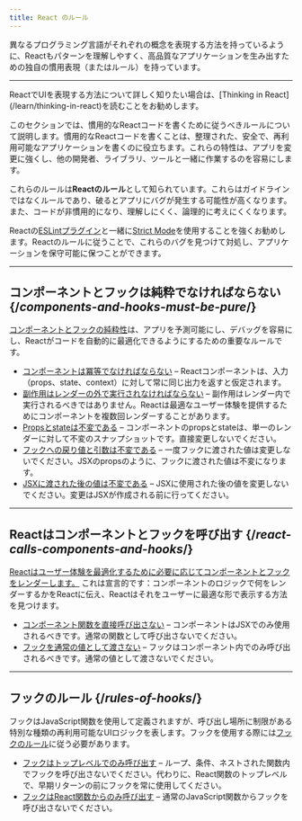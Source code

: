 ```yaml
---
title: React のルール
---
```


<Intro>
異なるプログラミング言語がそれぞれの概念を表現する方法を持っているように、Reactもパターンを理解しやすく、高品質なアプリケーションを生み出すための独自の慣用表現（またはルール）を持っています。
</Intro>

<InlineToc />

---

<Note>
ReactでUIを表現する方法について詳しく知りたい場合は、[Thinking in React](/learn/thinking-in-react)を読むことをお勧めします。
</Note>

このセクションでは、慣用的なReactコードを書くために従うべきルールについて説明します。慣用的なReactコードを書くことは、整理された、安全で、再利用可能なアプリケーションを書くのに役立ちます。これらの特性は、アプリを変更に強くし、他の開発者、ライブラリ、ツールと一緒に作業するのを容易にします。

これらのルールは**Reactのルール**として知られています。これらはガイドラインではなくルールであり、破るとアプリにバグが発生する可能性が高くなります。また、コードが非慣用的になり、理解しにくく、論理的に考えにくくなります。

Reactの[ESLintプラグイン](https://www.npmjs.com/package/eslint-plugin-react-hooks)と一緒に[Strict Mode](/reference/react/StrictMode)を使用することを強くお勧めします。Reactのルールに従うことで、これらのバグを見つけて対処し、アプリケーションを保守可能に保つことができます。

---

## コンポーネントとフックは純粋でなければならない {/*components-and-hooks-must-be-pure*/}

[コンポーネントとフックの純粋性](/reference/rules/components-and-hooks-must-be-pure)は、アプリを予測可能にし、デバッグを容易にし、Reactがコードを自動的に最適化できるようにするための重要なルールです。

* [コンポーネントは冪等でなければならない](/reference/rules/components-and-hooks-must-be-pure#components-and-hooks-must-be-idempotent) – Reactコンポーネントは、入力（props、state、context）に対して常に同じ出力を返すと仮定されます。
* [副作用はレンダーの外で実行されなければならない](/reference/rules/components-and-hooks-must-be-pure#side-effects-must-run-outside-of-render) – 副作用はレンダー内で実行されるべきではありません。Reactは最適なユーザー体験を提供するためにコンポーネントを複数回レンダーすることがあります。
* [Propsとstateは不変である](/reference/rules/components-and-hooks-must-be-pure#props-and-state-are-immutable) – コンポーネントのpropsとstateは、単一のレンダーに対して不変のスナップショットです。直接変更しないでください。
* [フックへの戻り値と引数は不変である](/reference/rules/components-and-hooks-must-be-pure#return-values-and-arguments-to-hooks-are-immutable) – 一度フックに渡された値は変更しないでください。JSXのpropsのように、フックに渡された値は不変になります。
* [JSXに渡された後の値は不変である](/reference/rules/components-and-hooks-must-be-pure#values-are-immutable-after-being-passed-to-jsx) – JSXに使用された後の値を変更しないでください。変更はJSXが作成される前に行ってください。

---

## Reactはコンポーネントとフックを呼び出す {/*react-calls-components-and-hooks*/}

[Reactはユーザー体験を最適化するために必要に応じてコンポーネントとフックをレンダーします。](/reference/rules/react-calls-components-and-hooks) これは宣言的です：コンポーネントのロジックで何をレンダーするかをReactに伝え、Reactはそれをユーザーに最適な形で表示する方法を見つけます。

* [コンポーネント関数を直接呼び出さない](/reference/rules/react-calls-components-and-hooks#never-call-component-functions-directly) – コンポーネントはJSXでのみ使用されるべきです。通常の関数として呼び出さないでください。
* [フックを通常の値として渡さない](/reference/rules/react-calls-components-and-hooks#never-pass-around-hooks-as-regular-values) – フックはコンポーネント内でのみ呼び出されるべきです。通常の値として渡さないでください。

---

## フックのルール {/*rules-of-hooks*/}

フックはJavaScript関数を使用して定義されますが、呼び出し場所に制限がある特別な種類の再利用可能なUIロジックを表します。フックを使用する際には[フックのルール](/reference/rules/rules-of-hooks)に従う必要があります。

* [フックはトップレベルでのみ呼び出す](/reference/rules/rules-of-hooks#only-call-hooks-at-the-top-level) – ループ、条件、ネストされた関数内でフックを呼び出さないでください。代わりに、React関数のトップレベルで、早期リターンの前にフックを常に使用してください。
* [フックはReact関数からのみ呼び出す](/reference/rules/rules-of-hooks#only-call-hooks-from-react-functions) – 通常のJavaScript関数からフックを呼び出さないでください。
